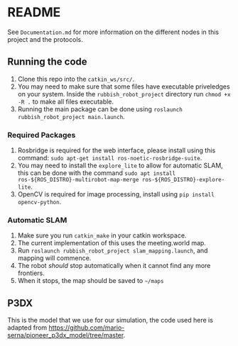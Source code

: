 # README

See `Documentation.md` for more information on the different nodes in this project and the protocols. 

## Running the code
1. Clone this repo into the `catkin_ws/src/`.
2. You may need to make sure that some files have executable priveledges on your system. Inside the `rubbish_robot_project` directory run `chmod +x -R .` to make all files executable. 
3. Running the main package can be done using `roslaunch rubbish_robot_project main.launch`. 

### Required Packages
1. Rosbridge is required for the web interface, please install using this command: `sudo apt-get install ros-noetic-rosbridge-suite`. 
2. You may need to install the `explore_lite` to allow for automatic SLAM, this can be done with the command `sudo apt install ros-${ROS_DISTRO}-multirobot-map-merge ros-${ROS_DISTRO}-explore-lite`. 
3. OpenCV is required for image processing, install using `pip install opencv-python`. 


### Automatic SLAM
1. Make sure you run `catkin_make` in your catkin workspace. 
2. The current implementation of this uses the meeting.world map.
3. Run `roslaunch rubbish_robot_project slam_mapping.launch`, and mapping will commence.
4. The robot *should* stop automatically when it cannot find any more frontiers.
5. When it stops, the map should be saved to `~/maps`

## P3DX
This is the model that we use for our simulation, the code used here is adapted from https://github.com/mario-serna/pioneer_p3dx_model/tree/master. 
